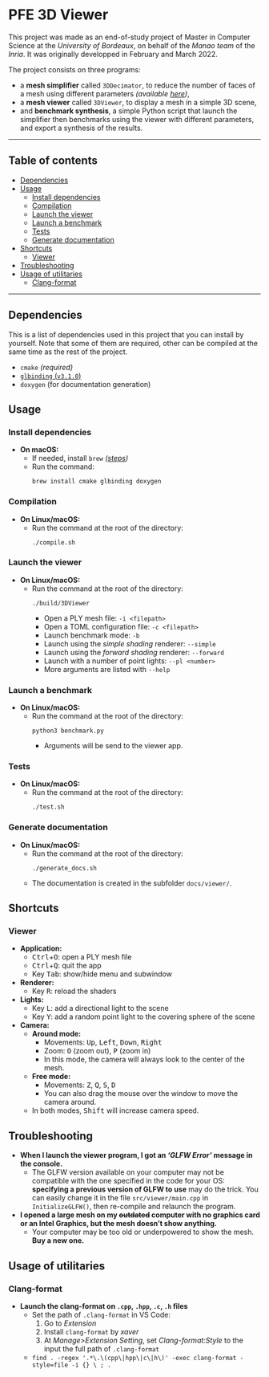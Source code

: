 # PFE 3D Viewer

This project was made as an end-of-study project of Master in Computer Science at the _University of Bordeaux_, on behalf of the _Manao team_ of the _Inria_. It was originally developped in February and March 2022.

The project consists on three programs:
- a **mesh simplifier** called `3DDecimator`, to reduce the number of faces of a mesh using different parameters _(available [here](https://github.com/Nimoka/PFE-3D-Decimator))_,
- a **mesh viewer** called `3DViewer`, to display a mesh in a simple 3D scene,
- and **benchmark synthesis**, a simple Python script that launch the simplifier then benchmarks using the viewer with different parameters, and export a synthesis of the results.

---

## Table of contents

- [Dependencies](#dependencies)
- [Usage](#usage)
	- [Install dependencies](#install-dependencies)
	- [Compilation](#compilation)
	- [Launch the viewer](#launch-the-viewer)
	- [Launch a benchmark](#launch-a-benchmark)
	- [Tests](#tests)
	- [Generate documentation](#generate-documentation)
- [Shortcuts](#shortcuts)
	- [Viewer](#viewer)
- [Troubleshooting](#troubleshooting)
- [Usage of utilitaries](#usage-of-utilitaries)
	- [Clang-format](#clang-format)

---

## Dependencies

This is a list of dependencies used in this project that you can install by yourself. Note that some of them are required, other can be compiled at the same time as the rest of the project.

- `cmake` _(required)_
- [`glbinding` (`v3.1.0`)](https://github.com/cginternals/glbinding/releases/tag/v3.1.0)
- `doxygen` (for documentation generation)

## Usage

### Install dependencies

- **On macOS:**
	- If needed, install `brew` _([steps](https://docs.brew.sh/Installation))_
	- Run the command:
		```
		brew install cmake glbinding doxygen
		```

### Compilation

- **On Linux/macOS:**
	- Run the command at the root of the directory:
		```
		./compile.sh
		```

### Launch the viewer

- **On Linux/macOS:**
	- Run the command at the root of the directory:
		```
		./build/3DViewer
		```
		- Open a PLY mesh file: `-i <filepath>`
		- Open a TOML configuration file: `-c <filepath>`
		- Launch benchmark mode: `-b`
		- Launch using the _simple shading_ renderer: `--simple`
		- Launch using the _forward shading_ renderer: `--forward`
		- Launch with a number of point lights: `--pl <number>`
		- More arguments are listed with `--help`

### Launch a benchmark

- **On Linux/macOS:**
	- Run the command at the root of the directory:
		```
		python3 benchmark.py
		```
		- Arguments will be send to the viewer app.

### Tests

- **On Linux/macOS:**
	- Run the command at the root of the directory:
		```
		./test.sh
		```

### Generate documentation

- **On Linux/macOS:**
	- Run the command at the root of the directory:
		```
		./generate_docs.sh
		```
	- The documentation is created in the subfolder `docs/viewer/`.

## Shortcuts

### Viewer

- **Application:**
	- <kbd>Ctrl</kbd>+<kbd>O</kbd>: open a PLY mesh file
	- <kbd>Ctrl</kbd>+<kbd>Q</kbd>: quit the app
	- Key <kbd>Tab</kbd>: show/hide menu and subwindow
- **Renderer:**
	- Key <kbd>R</kbd>: reload the shaders
- **Lights:**
	- Key <kbd>L</kbd>: add a directional light to the scene
	- Key <kbd>Y</kbd>: add a random point light to the covering sphere of the scene
- **Camera:**
	- **Around mode:**
		- Movements: <kbd>Up</kbd>, <kbd>Left</kbd>, <kbd>Down</kbd>, <kbd>Right</kbd>
		- Zoom: <kbd>O</kbd> (zoom out), <kbd>P</kbd> (zoom in)
		- In this mode, the camera will always look to the center of the mesh.
	- **Free mode:**
		- Movements: <kbd>Z</kbd>, <kbd>Q</kbd>, <kbd>S</kbd>, <kbd>D</kbd>
		- You can also drag the mouse over the window to move the camera around.
	- In both modes, <kbd>Shift</kbd> will increase camera speed.

## Troubleshooting

- **When I launch the viewer program, I got an _‘GLFW Error’_ message in the console.**
	- The GLFW version available on your computer may not be compatible with the one specified in the code for your OS: **specifying a previous version of GLFW to use** may do the trick. You can easily change it in the file `src/viewer/main.cpp` in `InitializeGLFW()`, then re-compile and relaunch the program.
- **I opened a large mesh on my ~~outdated~~ computer with no graphics card or an Intel Graphics, but the mesh doesn’t show anything.**
	- Your computer may be too old or underpowered to show the mesh. **Buy a new one.**

## Usage of utilitaries

### Clang-format

- **Launch the clang-format on `.cpp`, `.hpp`, `.c`, `.h` files**
	- Set the path of `.clang-format` in VS Code:
		1. Go to _Extension_
		2. Install `clang-format` by _xaver_
		3. At _Manage_>_Extension Setting_, set _Clang-format:Style_ to the input the full path of `.clang-format`
	- `find . -regex '.*\.\(cpp\|hpp\|c\|h\)' -exec clang-format -style=file -i {} \ ; .`
